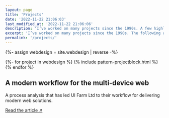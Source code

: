 ```yaml
---
layout: page
title: 'Projects'
date: '2022-11-22 21:06:03'
last_modified_at: '2022-11-22 21:06:06'
description: 'I’ve worked on many projects since the 1990s. A few highlights of the more representative.'
excerpt: 'I’ve worked on many projects since the 1990s. The following are a selection of highlights.'
permalink: '/projects/'
---
```

{%- assign webdesign = site.webdesign | reverse -%}

{%- for project in webdesign %}
{% include pattern-projectblock.html %}
{% endfor %}

<article class="h-entry m2m-entry my-5 py-3">

<h2 class="fs-3 p-name my-3">A modern workflow for the multi-device web</h2>

<p class="p-summary text-start mt-2">A process analysis that has led UI Farm Ltd to their workflow for delivering modern web solutions.</p>

<a href="https://medium.com/ui-farm/how-we-work-a-modern-workflow-for-the-multi-device-web-4e0dcb081b5b" title="Read the article">Read the article ↗</a>

</article>